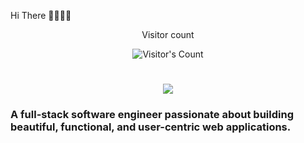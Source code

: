 Hi There 👨🏻‍🦯‍➡️

<div align="center"> 
  <p>Visitor count</p>
  <img src="https://profile-counter.glitch.me/{USERNAME}/count.svg" alt="Visitor's Count" />
</div>

<h1 align="center">
    <img src="https://github.com/lekosbelas/lekosbelas/blob/main/cappy.mp4?font=Inter&size=48&center=true&vCenter=true&width=500&height=70&color=4493F8&duration=4000&lines=Hi+There!+👋;+I'm+Lekosbelas!;" />
</h1>

### A full-stack software engineer passionate about building beautiful, functional, and user-centric web applications.
